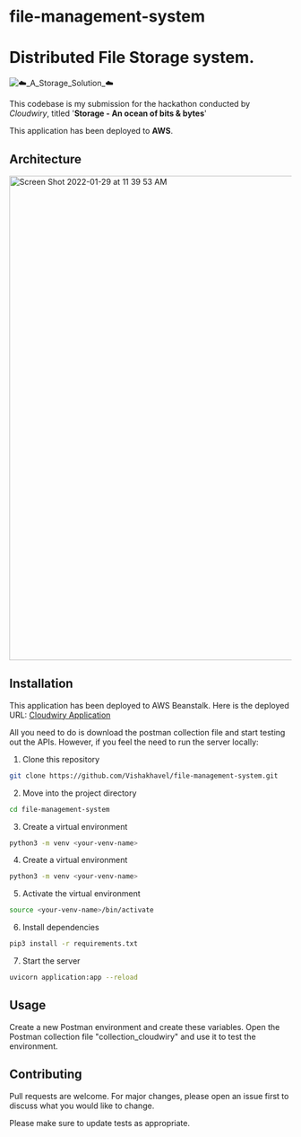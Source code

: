 # file-management-system
# Distributed File Storage system.

![☁️_A_Storage_Solution_☁️](https://user-images.githubusercontent.com/54572908/151648343-68e9057e-44ee-4003-b829-8aec95707005.png)

This codebase is my submission for the hackathon conducted by *Cloudwiry*, titled '**Storage - An ocean of bits & bytes**'

This application has been deployed to **AWS**.

## Architecture
<img width="863" alt="Screen Shot 2022-01-29 at 11 39 53 AM" src="https://user-images.githubusercontent.com/54572908/151649919-c3a200a8-11dd-4b49-b12d-e484da734572.png">


## Installation

This application has been deployed to AWS Beanstalk. Here is the deployed URL:
[Cloudwiry Application](http://cloudwiry-backend-fastapi.ap-south-1.elasticbeanstalk.com/docs) 



All you need to do is download the postman collection file and start testing out the APIs. However, if you feel the need to run the server locally:
1. Clone this repository
```bash
git clone https://github.com/Vishakhavel/file-management-system.git
```
2. Move into the project directory 
```bash
cd file-management-system
```
3. Create a virtual environment
```bash
python3 -m venv <your-venv-name>
```

4. Create a virtual environment
```bash
python3 -m venv <your-venv-name>
```

5. Activate the virtual environment
```bash
source <your-venv-name>/bin/activate
```
6. Install dependencies
```bash
pip3 install -r requirements.txt
```
7. Start the server
```bash
uvicorn application:app --reload
```

## Usage
Create a new Postman environment and create these variables.
Open the Postman collection file "collection_cloudwiry" and use it to test the environment.

## Contributing
Pull requests are welcome. For major changes, please open an issue first to discuss what you would like to change.

Please make sure to update tests as appropriate.
